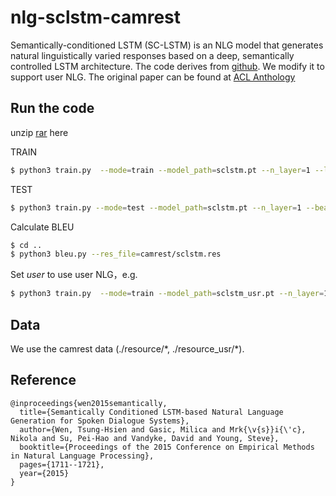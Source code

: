 # nlg-sclstm-camrest

Semantically-conditioned LSTM (SC-LSTM) is an NLG model that generates natural linguistically varied responses based on a deep, semantically controlled LSTM architecture. The code derives from [github](https://github.com/andy194673/nlg-sclstm-multiwoz). We modify it to support user NLG. The original paper can be found at [ACL Anthology](https://aclweb.org/anthology/papers/D/D15/D15-1199/)

## Run the code

unzip [rar](https://tatk-data.s3-ap-northeast-1.amazonaws.com/nlg_sclstm_camrest.zip) here

TRAIN
```bash
$ python3 train.py  --mode=train --model_path=sclstm.pt --n_layer=1 --lr=0.005 > sclstm.log
```

TEST

```bash
$ python3 train.py --mode=test --model_path=sclstm.pt --n_layer=1 --beam_size=10 > sclstm.res
```

Calculate BLEU

```bash
$ cd ..
$ python3 bleu.py --res_file=camrest/sclstm.res
```

Set *user* to use user NLG，e.g.
```bash
$ python3 train.py  --mode=train --model_path=sclstm_usr.pt --n_layer=1 --lr=0.005 --user True > sclstm_usr.log
```

## Data

We use the camrest data (./resource/\*, ./resource_usr/\*).

## Reference

```
@inproceedings{wen2015semantically,
  title={Semantically Conditioned LSTM-based Natural Language Generation for Spoken Dialogue Systems},
  author={Wen, Tsung-Hsien and Gasic, Milica and Mrk{\v{s}}i{\'c}, Nikola and Su, Pei-Hao and Vandyke, David and Young, Steve},
  booktitle={Proceedings of the 2015 Conference on Empirical Methods in Natural Language Processing},
  pages={1711--1721},
  year={2015}
}
```
